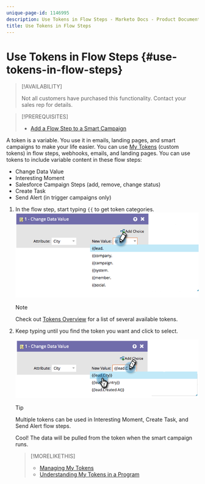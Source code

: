 ```yaml
---
unique-page-id: 1146995
description: Use Tokens in Flow Steps - Marketo Docs - Product Documentation
title: Use Tokens in Flow Steps
---
```


# Use Tokens in Flow Steps {#use-tokens-in-flow-steps}

>[!AVAILABILITY]
>
>Not all customers have purchased this functionality. Contact your sales rep for details.

>[!PREREQUISITES]
>
>* [Add a Flow Step to a Smart Campaign](/help/marketo/product-docs/core-marketo-concepts/smart-campaigns/flow-actions/add-a-flow-step-to-a-smart-campaign.md)

A token is a variable. You use it in emails, landing pages, and smart campaigns to make your life easier. You can use [My Tokens](/help/marketo/product-docs/core-marketo-concepts/programs/tokens/understanding-my-tokens-in-a-program.md) (custom tokens) in flow steps, webhooks, emails, and landing pages. You can use tokens to include variable content in these flow steps:

* Change Data Value
* Interesting Moment
* Salesforce Campaign Steps (add, remove, change status)
* Create Task
* Send Alert (in trigger campaigns only)

1. In the flow step, start typing `{{` to get token categories. ![](assets/image2014-9-22-14-3a3-3a17.png)

   >[!NOTE]
   >
   >Check out [Tokens Overview](/help/marketo/product-docs/demand-generation/landing-pages/personalizing-landing-pages/tokens-overview.md) for a list of several available tokens.

1. Keep typing until you find the token you want and click to select.

   ![](assets/image2014-9-22-14-3a3-3a48.png)

   >[!TIP]
   >
   >Multiple tokens can be used in Interesting Moment, Create Task, and Send Alert flow steps.

   Cool! The data will be pulled from the token when the smart campaign runs.

   >[!MORELIKETHIS]
   >
   >* [Managing My Tokens](/help/marketo/product-docs/core-marketo-concepts/programs/tokens/managing-my-tokens.md)
   >* [Understanding My Tokens in a Program](/help/marketo/product-docs/core-marketo-concepts/programs/tokens/understanding-my-tokens-in-a-program.md)
